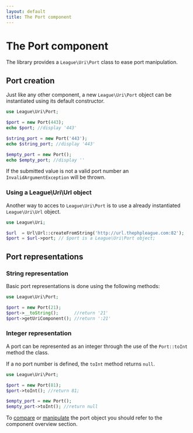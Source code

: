 ```yaml
---
layout: default
title: The Port component
---
```


# The Port component

The library provides a `League\Uri\Port` class to ease port manipulation.

## Port creation

Just like any other component, a new `League\Uri\Port` object can be instantiated using its default constructor.

~~~php
use League\Uri\Port;

$port = new Port(443);
echo $port; //display '443'

$string_port = new Port('443');
echo $string_port; //display '443'

$empty_port = new Port();
echo $empty_port; //display ''
~~~

<p class="message-warning">If the submitted value is not a valid port number an <code>InvalidArgumentException</code> will be thrown.</p>

### Using a League\Uri\Url object

Another way to acces to `League\Uri\Port` is to use a already instantiated `League\Uri\Url` object.

~~~php
use League\Uri;

$url  = Url\Url::createFromString('http://url.thephpleague.com:82');
$port = $url->port; // $port is a League\Uri\Port object;
~~~

## Port representations

### String representation

Basic port representations is done using the following methods:

~~~php
use League\Uri\Port;

$port = new Port(21);
$port->__toString();      //return '21'
$port->getUriComponent(); //return ':21'
~~~

### Integer representation

A port can be represented as an integer through the use of the `Port::toInt` method the class.

<p class="message-info">If a no port number is defined, the <code>toInt</code> method returns <code>null</code>.</p>

~~~php
use League\Uri\Port;

$port = new Port(81);
$port->toInt(); //return 81;

$empty_port = new Port();
$empty_port->toInt(); //return null
~~~

To [compare](/4.0/components/overview/#components-comparison) or [manipulate](/4.0/components/overview/#components-modification) the port object you should refer to the component overview section.